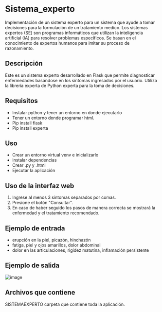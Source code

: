 # Sistema_experto
Implementación de un sistema experto para un sistema que ayude a tomar decisiones para la formulación de un tratamiento medico.
Los sistemas expertos (SE) son programas informáticos que utilizan la inteligencia artificial (IA) para resolver problemas específicos. Se basan en el conocimiento de expertos humanos para imitar su proceso de razonamiento.

## Descripción
Este es un sistema experto desarrollado en Flask que permite diagnosticar enfermedades basándose en los síntomas ingresados por el usuario. Utiliza la librería experta de Python experta para la toma de decisiones.
## Requisitos
- Instalar python y tener un entorno en donde ejecutarlo
- Tener un entorno donde programar html.
- Pip install flask
- Pip install experta
## Uso
- Crear un entorno virtual venv e inicializarlo
- Instalar dependencias
- Crear .py y .html
- Ejecutar la aplicación

## Uso de la interfaz web
1. Ingrese al menos 3 síntomas separados por comas.
2. Presione el botón "Consultar".
3. En caso de haber seguido los pasos de manera correcta se mostrará la enfermedad y el tratamiento recomendado.
## Ejemplo de entrada
- erupción en la piel, picazón, hinchazón
- fatiga, piel y ojos amarillos, dolor abdominal
- dolor en las articulaciones, rigidez matutina, inflamación persistente
## Ejemplo de salida
![image](https://github.com/user-attachments/assets/55e9f82d-2a65-46f9-8861-e766e8f05141)
## Archivos que contiene
SISTEMAEXPERTO carpeta que contiene toda la aplicación.

